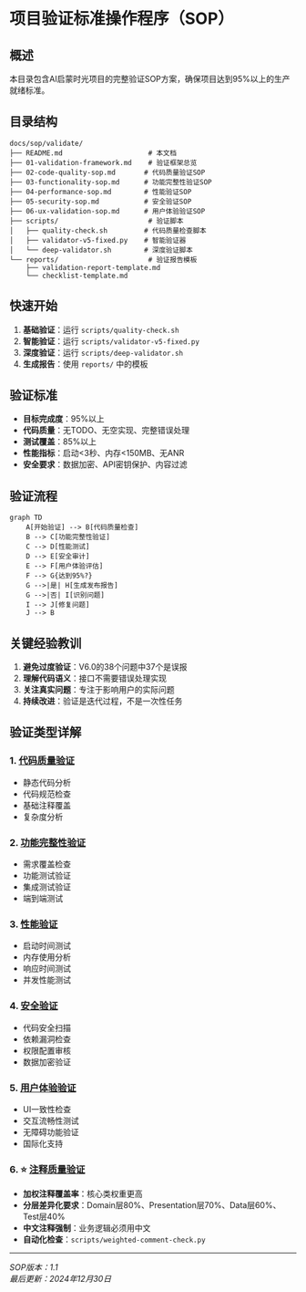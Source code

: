 # 项目验证标准操作程序（SOP）

## 概述

本目录包含AI启蒙时光项目的完整验证SOP方案，确保项目达到95%以上的生产就绪标准。

## 目录结构

```
docs/sop/validate/
├── README.md                     # 本文档
├── 01-validation-framework.md    # 验证框架总览
├── 02-code-quality-sop.md       # 代码质量验证SOP
├── 03-functionality-sop.md      # 功能完整性验证SOP
├── 04-performance-sop.md        # 性能验证SOP
├── 05-security-sop.md           # 安全验证SOP
├── 06-ux-validation-sop.md      # 用户体验验证SOP
├── scripts/                      # 验证脚本
│   ├── quality-check.sh         # 代码质量检查脚本
│   ├── validator-v5-fixed.py    # 智能验证器
│   └── deep-validator.sh        # 深度验证脚本
└── reports/                      # 验证报告模板
    ├── validation-report-template.md
    └── checklist-template.md
```

## 快速开始

1. **基础验证**：运行 `scripts/quality-check.sh`
2. **智能验证**：运行 `scripts/validator-v5-fixed.py`
3. **深度验证**：运行 `scripts/deep-validator.sh`
4. **生成报告**：使用 `reports/` 中的模板

## 验证标准

- **目标完成度**：95%以上
- **代码质量**：无TODO、无空实现、完整错误处理
- **测试覆盖**：85%以上
- **性能指标**：启动<3秒、内存<150MB、无ANR
- **安全要求**：数据加密、API密钥保护、内容过滤

## 验证流程

```mermaid
graph TD
    A[开始验证] --> B[代码质量检查]
    B --> C[功能完整性验证]
    C --> D[性能测试]
    D --> E[安全审计]
    E --> F[用户体验评估]
    F --> G{达到95%?}
    G -->|是| H[生成发布报告]
    G -->|否| I[识别问题]
    I --> J[修复问题]
    J --> B
```

## 关键经验教训

1. **避免过度验证**：V6.0的38个问题中37个是误报
2. **理解代码语义**：接口不需要错误处理实现
3. **关注真实问题**：专注于影响用户的实际问题
4. **持续改进**：验证是迭代过程，不是一次性任务

## 验证类型详解

### 1. [代码质量验证](./02-code-quality-sop.md)
- 静态代码分析
- 代码规范检查
- 基础注释覆盖
- 复杂度分析

### 2. [功能完整性验证](./03-functionality-sop.md)
- 需求覆盖检查
- 功能测试验证
- 集成测试验证
- 端到端测试

### 3. [性能验证](./04-performance-sop.md)
- 启动时间测试
- 内存使用分析
- 响应时间测试
- 并发性能测试

### 4. [安全验证](./05-security-sop.md)
- 代码安全扫描
- 依赖漏洞检查
- 权限配置审核
- 数据加密验证

### 5. [用户体验验证](./06-ux-validation-sop.md)
- UI一致性检查
- 交互流畅性测试
- 无障碍功能验证
- 国际化支持

### 6. ⭐ [注释质量验证](./07-comment-validation-sop.md) 
- **加权注释覆盖率**：核心类权重更高
- **分层差异化要求**：Domain层80%、Presentation层70%、Data层60%、Test层40%
- **中文注释强制**：业务逻辑必须用中文
- **自动化检查**：`scripts/weighted-comment-check.py`

---

*SOP版本：1.1*  
*最后更新：2024年12月30日*